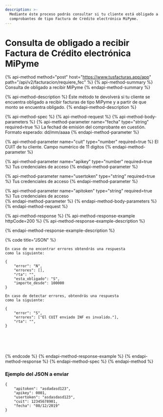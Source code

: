 ```yaml
---
description: >-
  Mediante éste proceso podrás consultar si tu cliente está obligado a recibir
  comprobantes de tipo Factura de Crédito electrónica MiPyme.
---
```


# Consulta de obligado a recibir Factura de Crédito electrónica MiPyme

{% api-method method="post" host="https://www.tusfacturas.app/app" path="/api/v2/facturacion/requiere\_fec" %}
{% api-method-summary %}
Consulta de obligado a recibir MiPyme
{% endapi-method-summary %}

{% api-method-description %}
Éste método te devolverá si tu cliente se encuentra obligado a recibir facturas de tipo MiPyme y a partir de que monto se encuentra obligado.
{% endapi-method-description %}

{% api-method-spec %}
{% api-method-request %}
{% api-method-body-parameters %}
{% api-method-parameter name="fecha" type="string" required=true %}
La fechad de emisión del comprobante en cuestión. Formato esperado: dd/mm/aaaa
{% endapi-method-parameter %}

{% api-method-parameter name="cuit" type="number" required=true %}
El CUIT de tu cliente. Campo numérico de 11 digitos
{% endapi-method-parameter %}

{% api-method-parameter name="apikey" type="number" required=true %}
Tus credenciales de acceso
{% endapi-method-parameter %}

{% api-method-parameter name="usertoken" type="string" required=true %}
Tus credenciales de acceso
{% endapi-method-parameter %}

{% api-method-parameter name="apitoken" type="string" required=true %}
Tus credenciales de acceso  
{% endapi-method-parameter %}
{% endapi-method-body-parameters %}
{% endapi-method-request %}

{% api-method-response %}
{% api-method-response-example httpCode=200 %}
{% api-method-response-example-description %}

{% endapi-method-response-example-description %}

{% code title="JSON" %}
```
En caso de no encontrar errores obtendrás una respuesta 
como la siguiente:

{
	"error": "N",
	"errores": [],
	"rta": "",
	"esta_obligado": "S",
	"importe_desde": 100000
}

En caso de detectar errores, obtendrás una respuesta 
como la siguiente:

{
	"error": "S",
	"errores": ["El CUIT enviado INF es invalido."],
	"rta": "", 
}






```
{% endcode %}
{% endapi-method-response-example %}
{% endapi-method-response %}
{% endapi-method-spec %}
{% endapi-method %}

### Ejemplo del JSON a enviar

```text
{
	"apitoken": "asdadasd123",
	"apikey": 0001,
	"usertoken": "asdasdasd123",
	"cuit": 12345678901,
	"fecha": "08/12/2019"
}
```

